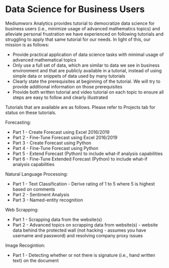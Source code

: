 # Data Science for Business Users

Mediumworx Analytics provides tutorial to democratize data science for business users (i.e., minimize usage of advanced mathematics topics) and alleviate personal frustration we have experienced on following tutorials and struggling to apply that same tutorial for our needs. In light of this, our mission is as follows:

- Provide practical application of data science tasks with minimal usage of advanced mathematical topics
- Only use a full set of data, which are similar to data we see in business environment and that are publicly available in a tutorial, instead of using simple data or snippets of data used by many tutorials
- Clearly state the prerequisites at beginning of the tutorial. We will try to provide additional information on those prerequisites
- Provide both written tutorial and video tutorial on each topic to ensure all steps are easy to follow and clearly illustrated

Tutorials that are available are as follows. Please refer to Projects tab for status on these tutorials.

Forecasting: 
- 	Part 1 - Create Forecast using Excel 2016/2019
- 	Part 2 - Fine-Tune Forecast using Excel 2016/2019
- 	Part 3 - Create Forecast using Python
- 	Part 4 - Fine-Tune Forecast using Python
-   Part 5 - Extend Forecast (Python) to include what-if analysis capabilities 
-   Part 6 - Fine-Tune Extended Forecast (Python) to include what-if analysis capabilities

Natural Language Processing:
-   Part 1 - Text Classification - Derive rating of 1 to 5 where 5 is highest based on comments
-   Part 2 - Sentiment Analysis
-   Part 3 - Named-entity recognition

Web Scrapping:
-   Part 1 - Scrapping data from the website(s)
-   Part 2 - Advanced topics on scrapping data from website(s) - website data behind the protected wall (not hacking - assumes you have username and password) and resolving company proxy issues

Image Recogintion:
-   Part 1 - Detecting whether or not there is signature (i.e., hand written text) on the document


